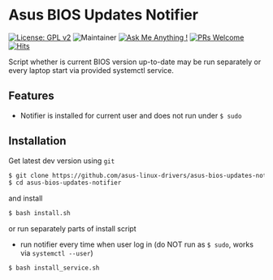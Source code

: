 # Asus BIOS Updates Notifier

[![License: GPL v2](https://img.shields.io/badge/License-GPLv2-blue.svg)](https://www.gnu.org/licenses/old-licenses/gpl-2.0.en.html)
![Maintainer](https://img.shields.io/badge/maintainer-ldrahnik-blue)
[![Ask Me Anything !](https://img.shields.io/badge/Ask%20about-anything-1abc9c.svg)](https://github.com/asus-linux-drivers/asus-bios-updates-notifier/issues/new/choose)
[![PRs Welcome](https://img.shields.io/badge/PRs-welcome-brightgreen.svg?style=flat-square)](http://makeapullrequest.com)
[![Hits](https://hits.seeyoufarm.com/api/count/incr/badge.svg?url=https%3A%2F%2Fgithub.com%2Fasus-linux-drivers%2Fasus-bios-updates-notifier&count_bg=%2379C83D&title_bg=%23555555&icon=&icon_color=%23E7E7E7&title=hits&edge_flat=false)](https://hits.seeyoufarm.com)

Script whether is current BIOS version up-to-date may be run separately or every laptop start via provided systemctl service.

## Features

- Notifier is installed for current user and does not run under `$ sudo`

## Installation

Get latest dev version using `git`

```bash
$ git clone https://github.com/asus-linux-drivers/asus-bios-updates-notifier
$ cd asus-bios-updates-notifier
```

and install

```bash
$ bash install.sh
```

or run separately parts of install script

- run notifier every time when user log in (do NOT run as `$ sudo`, works via `systemctl --user`)

```bash
$ bash install_service.sh
```